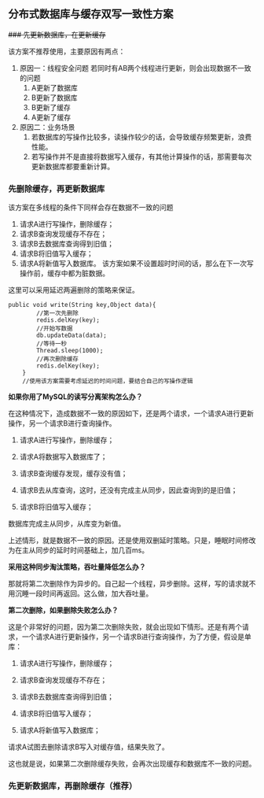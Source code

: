 
## 分布式数据库与缓存双写一致性方案

~~### 先更新数据库，在更新缓存~~

该方案不推荐使用，主要原因有两点：
1. 原因一：线程安全问题
若同时有AB两个线程进行更新，则会出现数据不一致的问题
    1. A更新了数据库
    2. B更新了数据库
    3. B更新了缓存
    4. A更新了缓存
2. 原因二：业务场景
    1. 若数据库的写操作比较多，读操作较少的话，会导致缓存频繁更新，浪费性能。
    2. 若写操作并不是直接将数据写入缓存，有其他计算操作的话，那需要每次更新数据库都要重新计算。

### 先删除缓存，再更新数据库
该方案在多线程的条件下同样会存在数据不一致的问题
1. 请求A进行写操作，删除缓存；
2. 请求B查询发现缓存不存在；
3. 请求B去数据库查询得到旧值；
4. 请求B将旧值写入缓存；
5. 请求A将新值写入数据库。
该方案如果不设置超时时间的话，那么在下一次写操作前，缓存中都为脏数据。

这里可以采用延迟两遍删除的策略来保证。
```jshelllanguage
public void write(String key,Object data){
        //第一次先删除
        redis.delKey(key);
        //开始写数据
        db.updateData(data);
        //等待一秒
        Thread.sleep(1000);
        //再次删除缓存
        redis.delKey(key);
    }
    //使用该方案需要考虑延迟的时间问题，要结合自己的写操作逻辑
```
**如果你用了MySQL的读写分离架构怎么办？**

在这种情况下，造成数据不一致的原因如下，还是两个请求，一个请求A进行更新操作，另一个请求B进行查询操作。

1. 请求A进行写操作，删除缓存；

2. 请求A将数据写入数据库了；

3. 请求B查询缓存发现，缓存没有值；

4. 请求B去从库查询，这时，还没有完成主从同步，因此查询到的是旧值；

5. 请求B将旧值写入缓存；

数据库完成主从同步，从库变为新值。

上述情形，就是数据不一致的原因。还是使用双删延时策略。只是，睡眠时间修改为在主从同步的延时时间基础上，加几百ms。

**采用这种同步淘汰策略，吞吐量降低怎么办？**

那就将第二次删除作为异步的。自己起一个线程，异步删除。这样，写的请求就不用沉睡一段时间再返回。这么做，加大吞吐量。

**第二次删除，如果删除失败怎么办？**

这是个非常好的问题，因为第二次删除失败，就会出现如下情形。还是有两个请求，一个请求A进行更新操作，另一个请求B进行查询操作，为了方便，假设是单库：

1. 请求A进行写操作，删除缓存；

2. 请求B查询发现缓存不存在；

3. 请求B去数据库查询得到旧值；

4. 请求B将旧值写入缓存；

5. 请求A将新值写入数据库；

请求A试图去删除请求B写入对缓存值，结果失败了。

这也就是说，如果第二次删除缓存失败，会再次出现缓存和数据库不一致的问题。

### 先更新数据库，再删除缓存（推荐）

